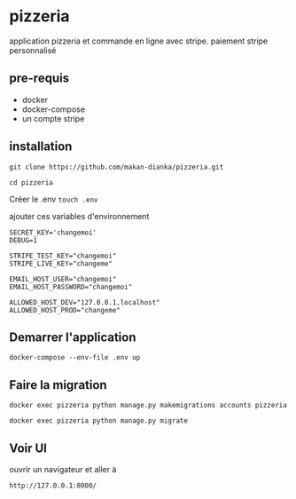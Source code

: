 # pizzeria

application pizzeria et commande en ligne avec stripe.
paiement stripe personnalisé

## pre-requis

- docker
- docker-compose
- un compte stripe

## installation

`git clone https://github.com/makan-dianka/pizzeria.git`

`cd pizzeria`

Créer le .env `touch .env`

ajouter ces variables d'environnement

```
SECRET_KEY='changemoi'
DEBUG=1

STRIPE_TEST_KEY="changemoi"
STRIPE_LIVE_KEY="changeme"

EMAIL_HOST_USER="changemoi"
EMAIL_HOST_PASSWORD="changemoi"

ALLOWED_HOST_DEV="127.0.0.1,localhost"
ALLOWED_HOST_PROD="changeme"
```

## Demarrer l'application

`docker-compose --env-file .env up`

## Faire la migration

```
docker exec pizzeria python manage.py makemigrations accounts pizzeria

docker exec pizzeria python manage.py migrate
```

## Voir UI

ouvrir un navigateur et aller à

`http://127.0.0.1:8000/`
